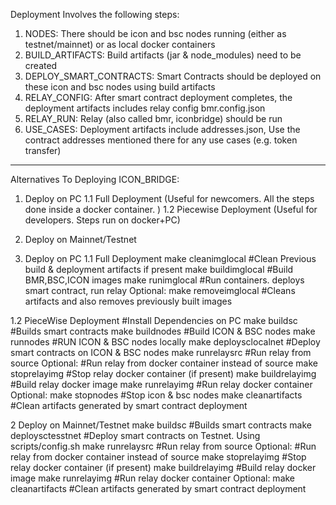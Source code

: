Deployment Involves the following steps:
1. NODES:                  There should be icon and bsc nodes running (either as testnet/mainnet) or as local docker containers
2. BUILD_ARTIFACTS:        Build artifacts (jar & node_modules) need to be created
3. DEPLOY_SMART_CONTRACTS: Smart Contracts should be deployed on these icon and bsc nodes using build artifacts
4. RELAY_CONFIG:           After smart contract deployment completes, the deployment artifacts includes relay config bmr.config.json
5. RELAY_RUN:              Relay (also called bmr, iconbridge) should be run
6. USE_CASES:              Deployment artifacts include addresses.json, Use the contract addresses mentioned there for any use cases (e.g. token transfer)

------------------------------------------------------------------------------------------------
Alternatives To Deploying ICON_BRIDGE:
1. Deploy on PC
    1.1 Full Deployment        (Useful for newcomers. All the steps done inside a docker container. )
    1.2 Piecewise Deployment    (Useful for developers. Steps run on docker+PC)
2. Deploy on Mainnet/Testnet


1. Deploy on PC
    1.1 Full Deployment
        make cleanimglocal        #Clean Previous build & deployment artifacts if present
        make buildimglocal        #Build BMR,BSC,ICON images
        make runimglocal          #Run containers. deploys smart contract, run relay
        Optional:
            make removeimglocal   #Cleans artifacts and also removes previously built images

1.2 PieceWise Deployment
    #Install Dependencies on PC
    make buildsc                    #Builds smart contracts
    make buildnodes                 #Build ICON & BSC nodes
    make runnodes                   #RUN ICON & BSC nodes locally
    make deploysclocalnet           #Deploy smart contracts on ICON & BSC nodes
    make runrelaysrc                #Run relay from source
        Optional:                   #Run relay from docker container instead of source
            make stoprelayimg       #Stop relay docker container (if present)
            make buildrelayimg      #Build relay docker image 
            make runrelayimg        #Run relay docker container
        Optional:
            make stopnodes          #Stop icon & bsc nodes
            make cleanartifacts     #Clean artifacts generated by smart contract deployment


2 Deploy on Mainnet/Testnet
    make buildsc                    #Builds smart contracts
    make deploysctesstnet           #Deploy smart contracts on Testnet. Using scripts/config.sh
    make runrelaysrc                #Run relay from source
        Optional:                   #Run relay from docker container instead of source
            make stoprelayimg       #Stop relay docker container (if present)
            make buildrelayimg      #Build relay docker image 
            make runrelayimg        #Run relay docker container
        Optional:
            make cleanartifacts     #Clean artifacts generated by smart contract deployment
